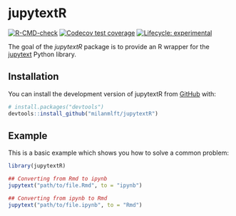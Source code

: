 
# jupytextR

<!-- badges: start -->
[![R-CMD-check](https://github.com/milanmlft/jupytextR/actions/workflows/R-CMD-check.yaml/badge.svg)](https://github.com/milanmlft/jupytextR/actions/workflows/R-CMD-check.yaml)
[![Codecov test coverage](https://codecov.io/gh/milanmlft/jupytextR/branch/main/graph/badge.svg)](https://app.codecov.io/gh/milanmlft/jupytextR?branch=main)
[![Lifecycle: experimental](https://img.shields.io/badge/lifecycle-experimental-orange.svg)](https://lifecycle.r-lib.org/articles/stages.html#experimental)
<!-- badges: end -->

The goal of the *jupytextR* package is to provide an R wrapper for the
[jupytext](https://github.com/mwouts/jupytext) Python library.

## Installation

You can install the development version of jupytextR from [GitHub](https://github.com/) with:

``` r
# install.packages("devtools")
devtools::install_github("milanmlft/jupytextR")
```

## Example

This is a basic example which shows you how to solve a common problem:

``` r
library(jupytextR)

## Converting from Rmd to ipynb
jupytext("path/to/file.Rmd", to = "ipynb")

## Converting from ipynb to Rmd
jupytext("path/to/file.ipynb", to = "Rmd")
```
